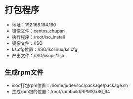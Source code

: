 # 打包程序

+ 地址：192.168.184.160
+ 镜像文件：centos_chupan
+ 执行程序：/root/iso_install
+ 镜像文件：/ISO
+ ks.cfg位置：/ISO/isolinux/ks.cfg
+ 产出文件：/ISO/iisop-*.iso

## 生成rpm文件

+ isoc打包rpm位置：/home/jude/isoc/package/package.sh
+ 生成rpm包的位置：/root/rpmbuild/RPMS/x86_64